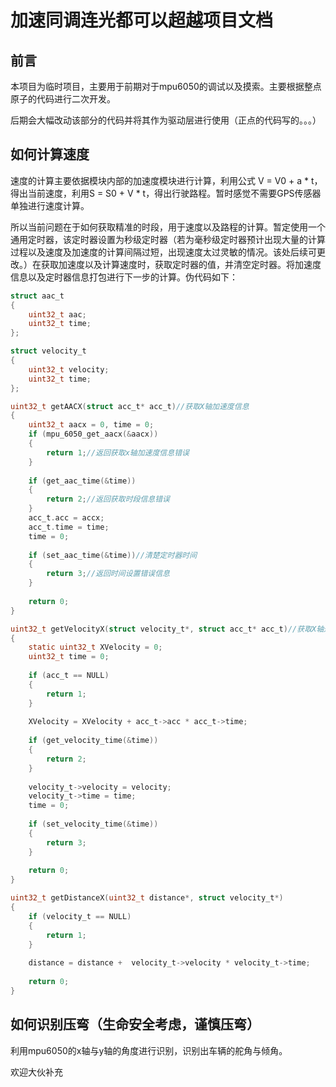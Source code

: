 # 加速同调连光都可以超越项目文档

## 前言

本项目为临时项目，主要用于前期对于mpu6050的调试以及摸索。主要根据整点原子的代码进行二次开发。

后期会大幅改动该部分的代码并将其作为驱动层进行使用（正点的代码写的。。。）

## 如何计算速度

速度的计算主要依据模块内部的加速度模块进行计算，利用公式 V = V0 + a * t，得出当前速度，利用S = S0 + V * t，得出行驶路程。暂时感觉不需要GPS传感器单独进行速度计算。

所以当前问题在于如何获取精准的时段，用于速度以及路程的计算。暂定使用一个通用定时器，该定时器设置为秒级定时器（若为毫秒级定时器预计出现大量的计算过程以及速度及加速度的计算间隔过短，出现速度太过灵敏的情况。该处后续可更改。）在获取加速度以及计算速度时，获取定时器的值，并清空定时器。将加速度信息以及定时器信息打包进行下一步的计算。伪代码如下：

```C
struct aac_t
{
    uint32_t aac;
    uint32_t time;
};

struct velocity_t
{
    uint32_t velocity;
    uint32_t time;
};

uint32_t getAACX(struct acc_t* acc_t)//获取X轴加速度信息
{
    uint32_t aacx = 0, time = 0;
    if (mpu_6050_get_aacx(&aacx))
    {
        return 1;//返回获取x轴加速度信息错误
    }
    
    if (get_aac_time(&time))
    {
        return 2;//返回获取时段信息错误
    }
    acc_t.acc = accx;
    acc_t.time = time;
    time = 0;
    
    if (set_aac_time(&time))//清楚定时器时间
    {
        return 3;//返回时间设置错误信息
    }
    
    return 0;
}

uint32_t getVelocityX(struct velocity_t*, struct acc_t* acc_t)//获取X轴速度信息
{
    static uint32_t XVelocity = 0;
    uint32_t time = 0;
    
    if (acc_t == NULL)
    {
        return 1;
    }
    
    XVelocity = XVelocity + acc_t->acc * acc_t->time;
    
    if (get_velocity_time(&time))
    {
        return 2;
    }
    
    velocity_t->velocity = velocity;
    velocity_t->time = time;
    time = 0;
    
    if (set_velocity_time(&time))
    {
        return 3;
    }
    
    return 0;
}

uint32_t getDistanceX(uint32_t distance*, struct velocity_t*)
{
    if (velocity_t == NULL)
    {
        return 1;
    }
    
    distance = distance +  velocity_t->velocity * velocity_t->time;
    
    return 0;
}

```

## 如何识别压弯（生命安全考虑，谨慎压弯）

利用mpu6050的x轴与y轴的角度进行识别，识别出车辆的舵角与倾角。

欢迎大伙补充